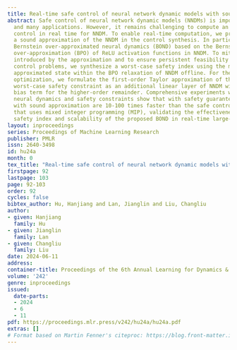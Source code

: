 ```yaml
---
title: Real-time safe control of neural network dynamic models with sound approximation
abstract: Safe control of neural network dynamic models (NNDMs) is important to robotics
  and many applications. However, it remains challenging to compute an optimal safe
  control in real time for NNDM. To enable real-time computation, we propose to use
  a sound approximation of the NNDM in the control synthesis. In particular, we propose
  Bernstein over-approximated neural dynamics (BOND) based on the Bernstein polynomial
  over-approximation (BPO) of ReLU activation functions in NNDM. To mitigate the errors
  introduced by the approximation and to ensure persistent feasibility of the safe
  control problems, we synthesize a worst-case safety index using the most unsafe
  approximated state within the BPO relaxation of NNDM offline. For the online real-time
  optimization, we formulate the first-order Taylor approximation of the nonlinear
  worst-case safety constraint as an additional linear layer of NNDM with the l2 bounded
  bias term for the higher-order remainder. Comprehensive experiments with different
  neural dynamics and safety constraints show that with safety guaranteed, our NNDMs
  with sound approximation are 10-100 times faster than the safe control baseline
  that uses mixed integer programming (MIP), validating the effectiveness of the worst-case
  safety index and scalability of the proposed BOND in real-time large-scale settings.
layout: inproceedings
series: Proceedings of Machine Learning Research
publisher: PMLR
issn: 2640-3498
id: hu24a
month: 0
tex_title: "Real-time safe control of neural network dynamic models with sound approximation"
firstpage: 92
lastpage: 103
page: 92-103
order: 92
cycles: false
bibtex_author: Hu, Hanjiang and Lan, Jianglin and Liu, Changliu
author:
- given: Hanjiang
  family: Hu
- given: Jianglin
  family: Lan
- given: Changliu
  family: Liu
date: 2024-06-11
address:
container-title: Proceedings of the 6th Annual Learning for Dynamics & Control Conference
volume: '242'
genre: inproceedings
issued:
  date-parts:
  - 2024
  - 6
  - 11
pdf: https://proceedings.mlr.press/v242/hu24a/hu24a.pdf
extras: []
# Format based on Martin Fenner's citeproc: https://blog.front-matter.io/posts/citeproc-yaml-for-bibliographies/
---
```

